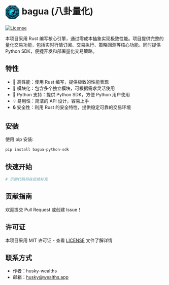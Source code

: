 # <img src="logo.png" alt="bagua" width="45" height="45" style="vertical-align: middle"> bagua (八卦量化)

[![License](https://img.shields.io/badge/license-MIT-blue.svg)](LICENSE)

本项目采用 Rust 编写核心引擎，通过零成本抽象实现极致性能。项目提供完整的量化交易功能，包括实时行情订阅、交易执行、策略回测等核心功能。同时提供 Python SDK，便捷开发和部署量化交易策略。

## 特性

- 🚀 高性能：使用 Rust 编写，提供极致的性能表现
- 🔧 模块化：包含多个独立模块，可根据需求灵活使用
- 🐍 Python 支持：提供 Python SDK，方便 Python 用户使用
- 💡 易用性：简洁的 API 设计，容易上手
- 🔒 安全性：利用 Rust 的安全特性，提供稳定可靠的交易环境

## 安装

使用 pip 安装:

```bash
pip install bagua-python-sdk
```

## 快速开始

```python
# 示例代码将在后续补充
```

## 贡献指南

欢迎提交 Pull Request 或创建 Issue！

## 许可证

本项目采用 MIT 许可证 - 查看 [LICENSE](LICENSE) 文件了解详情

## 联系方式

- 作者：husky-wealths
- 邮箱：husky@wealths.app

